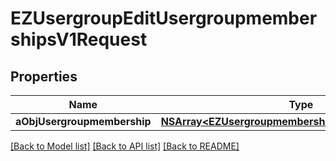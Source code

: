 # EZUsergroupEditUsergroupmembershipsV1Request

## Properties
Name | Type | Description | Notes
------------ | ------------- | ------------- | -------------
**aObjUsergroupmembership** | [**NSArray&lt;EZUsergroupmembershipRequestCompound&gt;***](EZUsergroupmembershipRequestCompound.md) |  | 

[[Back to Model list]](../README.md#documentation-for-models) [[Back to API list]](../README.md#documentation-for-api-endpoints) [[Back to README]](../README.md)


